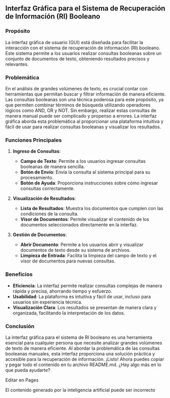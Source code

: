 ## Interfaz Gráfica para el Sistema de Recuperación de Información (RI) Booleano

### Propósito

La interfaz gráfica de usuario (GUI) está diseñada para facilitar la interacción con el sistema de recuperación de información (RI) booleano. Este sistema permite a los usuarios realizar consultas booleanas sobre un conjunto de documentos de texto, obteniendo resultados precisos y relevantes.

### Problemática

En el análisis de grandes volúmenes de texto, es crucial contar con herramientas que permitan buscar y filtrar información de manera eficiente. Las consultas booleanas son una técnica poderosa para este propósito, ya que permiten combinar términos de búsqueda utilizando operadores lógicos como AND, OR y NOT. Sin embargo, realizar estas consultas de manera manual puede ser complicado y propenso a errores. La interfaz gráfica aborda esta problemática al proporcionar una plataforma intuitiva y fácil de usar para realizar consultas booleanas y visualizar los resultados.

### Funciones Principales

1. **Ingreso de Consultas**:

   - **Campo de Texto**: Permite a los usuarios ingresar consultas booleanas de manera sencilla.
   - **Botón de Envío**: Envía la consulta al sistema principal para su procesamiento.
   - **Botón de Ayuda**: Proporciona instrucciones sobre cómo ingresar consultas correctamente.
2. **Visualización de Resultados**:

   - **Lista de Resultados**: Muestra los documentos que cumplen con las condiciones de la consulta.
   - **Visor de Documentos**: Permite visualizar el contenido de los documentos seleccionados directamente en la interfaz.
3. **Gestión de Documentos**:

   - **Abrir Documento**: Permite a los usuarios abrir y visualizar documentos de texto desde su sistema de archivos.
   - **Limpieza de Entrada**: Facilita la limpieza del campo de texto y el visor de documentos para nuevas consultas.

### Beneficios

- **Eficiencia**: La interfaz permite realizar consultas complejas de manera rápida y precisa, ahorrando tiempo y esfuerzo.
- **Usabilidad**: La plataforma es intuitiva y fácil de usar, incluso para usuarios sin experiencia técnica.
- **Visualización Clara**: Los resultados se presentan de manera clara y organizada, facilitando la interpretación de los datos.

### Conclusión

La interfaz gráfica para el sistema de RI booleano es una herramienta esencial para cualquier persona que necesite analizar grandes volúmenes de texto de manera eficiente. Al abordar la problemática de las consultas booleanas manuales, esta interfaz proporciona una solución práctica y accesible para la recuperación de información.
¡Listo! Ahora puedes copiar y pegar todo el contenido en tu archivo README.md. ¿Hay algo más en lo que pueda ayudarte?

Editar en Pages

El contenido generado por la inteligencia artificial puede ser incorrecto
